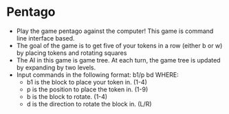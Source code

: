 # Pentago
- Play the game pentago against the computer! This game is command line interface based.
- The goal of the game is to get five of your tokens in a row (either b or w) by placing tokens and rotating squares
- The AI in this game is game tree. At each turn, the game tree is updated by expanding by two levels. 
- Input commands in the following format: b1/p bd WHERE:
  - b1 is the block to place your token in. (1-4)
  - p is the position to place the token in. (1-9)
  - b is the block to rotate. (1-4)
  - d is the direction to rotate the block in. (L/R)
